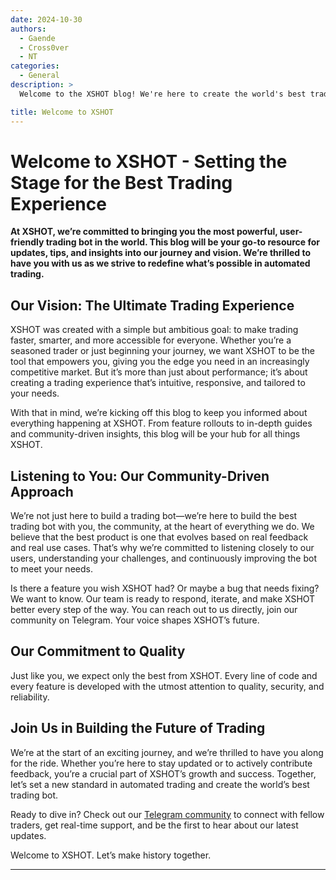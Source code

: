 ```yaml
---
date: 2024-10-30
authors:
  - Gaende
  - Cross0ver
  - NT
categories:
  - General
description: >
  Welcome to the XSHOT blog! We're here to create the world's best trading bot and empower traders with cutting-edge tools and responsive support.

title: Welcome to XSHOT
---
```

# Welcome to XSHOT - Setting the Stage for the Best Trading Experience

__At XSHOT, we’re committed to bringing you the most powerful, user-friendly trading bot in the world. This blog will be your go-to resource for updates, tips, and insights into our journey and vision.
  We’re thrilled to have you with us as we strive to redefine what’s possible in automated trading.__

## Our Vision: The Ultimate Trading Experience

XSHOT was created with a simple but ambitious goal: to make trading faster, smarter, and more accessible for everyone. Whether you’re a seasoned trader or just beginning your journey, we want XSHOT to be the tool that empowers you, giving you the edge you need in an increasingly competitive market. But it’s more than just about performance; it’s about creating a trading experience that’s intuitive, responsive, and tailored to your needs.

With that in mind, we’re kicking off this blog to keep you informed about everything happening at XSHOT. From feature rollouts to in-depth guides and community-driven insights, this blog will be your hub for all things XSHOT.

## Listening to You: Our Community-Driven Approach

We’re not just here to build a trading bot—we’re here to build the best trading bot with you, the community, at the heart of everything we do. We believe that the best product is one that evolves based on real feedback and real use cases. That’s why we’re committed to listening closely to our users, understanding your challenges, and continuously improving the bot to meet your needs.

Is there a feature you wish XSHOT had? Or maybe a bug that needs fixing? We want to know. Our team is ready to respond, iterate, and make XSHOT better every step of the way. You can reach out to us directly, join our community on Telegram. Your voice shapes XSHOT’s future.

## Our Commitment to Quality

Just like you, we expect only the best from XSHOT. Every line of code and every feature is developed with the utmost attention to quality, security, and reliability.

## Join Us in Building the Future of Trading

We’re at the start of an exciting journey, and we’re thrilled to have you along for the ride. Whether you’re here to stay updated or to actively contribute feedback, you’re a crucial part of XSHOT’s growth and success. Together, let’s set a new standard in automated trading and create the world’s best trading bot.

Ready to dive in? Check out our [Telegram community](https://t.me/Xshot_trading) to connect with fellow traders, get real-time support, and be the first to hear about our latest updates.

Welcome to XSHOT. Let’s make history together.

---
